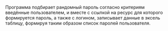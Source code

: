 Программа подбирает рандомный пароль согласно критериям введённые пользователем, и вместе с ссылкой на ресурс для которого формируется пароль, а также с логином, записывает данные в эксель таблицу, формируя таким образом список паролей пользователя.
